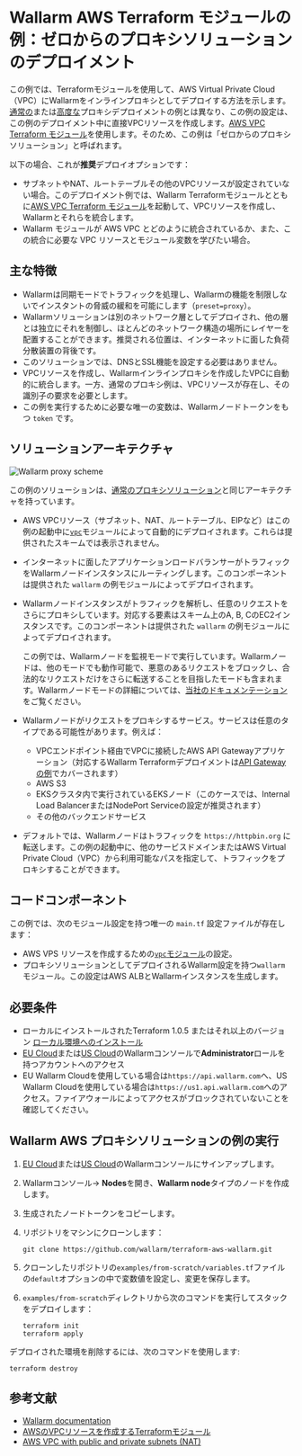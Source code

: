 # Wallarm AWS Terraform モジュールの例：ゼロからのプロキシソリューションのデプロイメント

この例では、Terraformモジュールを使用して、AWS Virtual Private Cloud（VPC）にWallarmをインラインプロキシとしてデプロイする方法を示します。[通常の](https://github.com/wallarm/terraform-aws-wallarm/tree/main/examples/proxy)または[高度な](https://github.com/wallarm/terraform-aws-wallarm/tree/main/examples/advanced)プロキシデプロイメントの例とは異なり、この例の設定は、この例のデプロイメント中に直接VPCリソースを作成します。[AWS VPC Terraform モジュール](https://registry.terraform.io/modules/terraform-aws-modules/vpc/aws/)を使用します。そのため、この例は「ゼロからのプロキシソリューション」と呼ばれます。

以下の場合、これが**推奨**デプロイオプションです：

* サブネットやNAT、ルートテーブルその他のVPCリソースが設定されていない場合。このデプロイメント例では、Wallarm Terraformモジュールとともに[AWS VPC Terraform モジュール](https://registry.terraform.io/modules/terraform-aws-modules/vpc/aws/)を起動して、VPCリソースを作成し、Wallarmとそれらを統合します。
* Wallarm モジュールが AWS VPC とどのように統合されているか、また、この統合に必要な VPC リソースとモジュール変数を学びたい場合。

## 主な特徴

* Wallarmは同期モードでトラフィックを処理し、Wallarmの機能を制限しないでインスタントの脅威の緩和を可能にします（`preset=proxy`）。
* Wallarmソリューションは別のネットワーク層としてデプロイされ、他の層とは独立にそれを制御し、ほとんどのネットワーク構造の場所にレイヤーを配置することができます。推奨される位置は、インターネットに面した負荷分散装置の背後です。
* このソリューションでは、DNSとSSL機能を設定する必要はありません。
* VPCリソースを作成し、Wallarmインラインプロキシを作成したVPCに自動的に統合します。一方、通常のプロキシ例は、VPCリソースが存在し、その識別子の要求を必要とします。
* この例を実行するために必要な唯一の変数は、Wallarmノードトークンをもつ `token` です。

## ソリューションアーキテクチャ

![Wallarm proxy scheme](https://github.com/wallarm/terraform-aws-wallarm/blob/main/images/wallarm-as-proxy.png?raw=true)

この例のソリューションは、[通常のプロキシソリューション](https://github.com/wallarm/terraform-aws-wallarm/tree/main/examples/proxy)と同じアーキテクチャを持っています。

* AWS VPCリソース（サブネット、NAT、ルートテーブル、EIPなど）はこの例の起動中に[`vpc`](https://registry.terraform.io/modules/terraform-aws-modules/vpc/aws/)モジュールによって自動的にデプロイされます。これらは提供されたスキームでは表示されません。
* インターネットに面したアプリケーションロードバランサーがトラフィックをWallarmノードインスタンスにルーティングします。このコンポーネントは提供された `wallarm` の例モジュールによってデプロイされます。
* Wallarmノードインスタンスがトラフィックを解析し、任意のリクエストをさらにプロキシしています。対応する要素はスキーム上のA, B, CのEC2インスタンスです。このコンポーネントは提供された `wallarm` の例モジュールによってデプロイされます。

   この例では、Wallarmノードを監視モードで実行しています。Wallarmノードは、他のモードでも動作可能で、悪意のあるリクエストをブロックし、合法的なリクエストだけをさらに転送することを目指したモードも含まれます。Wallarmノードモードの詳細については、[当社のドキュメンテーション](https://docs.wallarm.com/admin-en/configure-wallarm-mode/)をご覧ください。
* Wallarmノードがリクエストをプロキシするサービス。サービスは任意のタイプである可能性があります。例えば：

   * VPCエンドポイント経由でVPCに接続したAWS API Gatewayアプリケーション（対応するWallarm Terraformデプロイメントは[API Gatewayの例](https://github.com/wallarm/terraform-aws-wallarm/tree/main/examples/apigateway)でカバーされます）
   * AWS S3
   * EKSクラスタ内で実行されているEKSノード（このケースでは、Internal Load BalancerまたはNodePort Serviceの設定が推奨されます）
   * その他のバックエンドサービス
* デフォルトでは、Wallarmノードはトラフィックを `https://httpbin.org` に転送します。この例の起動中に、他のサービスドメインまたはAWS Virtual Private Cloud（VPC）から利用可能なパスを指定して、トラフィックをプロキシすることができます。

## コードコンポーネント

この例では、次のモジュール設定を持つ唯一の `main.tf` 設定ファイルが存在します：

* AWS VPS リソースを作成するための[`vpc`モジュール](https://registry.terraform.io/modules/terraform-aws-modules/vpc/aws/)の設定。
* プロキシソリューションとしてデプロイされるWallarm設定を持つ`wallarm`モジュール。この設定はAWS ALBとWallarmインスタンスを生成します。

## 必要条件

* ローカルにインストールされたTerraform 1.0.5 またはそれ以上のバージョン [ローカル環境へのインストール](https://learn.hashicorp.com/tutorials/terraform/install-cli)
* [EU Cloud](https://my.wallarm.com/)または[US Cloud](https://us1.my.wallarm.com/)のWallarmコンソールで**Administrator**ロールを持つアカウントへのアクセス
* EU Wallarm Cloudを使用している場合は`https://api.wallarm.com`へ、US Wallarm Cloudを使用している場合は`https://us1.api.wallarm.com`へのアクセス。ファイアウォールによってアクセスがブロックされていないことを確認してください。

## Wallarm AWS プロキシソリューションの例の実行

1. [EU Cloud](https://my.wallarm.com/nodes)または[US Cloud](https://us1.my.wallarm.com/nodes)のWallarmコンソールにサインアップします。
1. Wallarmコンソール→ **Nodes**を開き、**Wallarm node**タイプのノードを作成します。
1. 生成されたノードトークンをコピーします。
1. リポジトリをマシンにクローンします：

    ```
    git clone https://github.com/wallarm/terraform-aws-wallarm.git
    ```
1. クローンしたリポジトリの`examples/from-scratch/variables.tf`ファイルの`default`オプションの中で変数値を設定し、変更を保存します。
1. `examples/from-scratch`ディレクトリから次のコマンドを実行してスタックをデプロイします：

    ```
    terraform init
    terraform apply
    ```

デプロイされた環境を削除するには、次のコマンドを使用します:

```
terraform destroy
```

## 参考文献

* [Wallarm documentation](https://docs.wallarm.com)
* [AWSのVPCリソースを作成するTerraformモジュール](https://registry.terraform.io/modules/terraform-aws-modules/vpc/aws)
* [AWS VPC with public and private subnets (NAT)](https://docs.aws.amazon.com/vpc/latest/userguide/VPC_Scenario2.html)